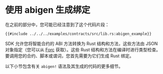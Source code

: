 # 使用 abigen 生成绑定

在之前的部分中，您可能已经注意到了这个代码片段：

```rust,ignore
{{#include ../../../examples/contracts/src/lib.rs:abigen_example}}
```

<!-- 本部分应解释 abigen 的目的 -->
<!-- abigen:example:start -->

SDK 允许您将智能合约的 ABI 方法转换为 Rust 结构和方法，这些方法由 JSON 对象指定（您可以从 [Forc](https://github.com/FuelLabs/sway/tree/master/forc) 获取）。这些 Rust 结构和方法在编译时进行类型检查。
要调用您的合约、脚本或谓词，您首先需要为它们生成 Rust 绑定。

<!-- abigen:example:end -->

以下小节包含有关 `abigen!` 语法及其生成的代码的更多细节。
